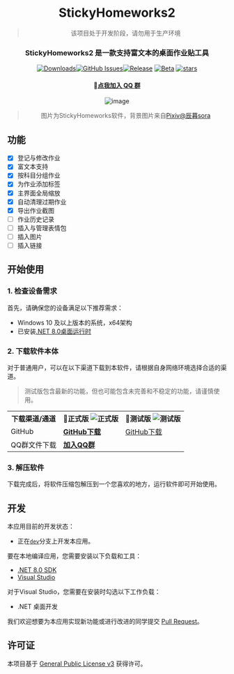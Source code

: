 <div align="center">

# StickyHomeworks2

> 
> 该项目处于开发阶段，请勿用于生产环境

### StickyHomeworks2 是一款支持富文本的桌面作业贴工具

[![Downloads](https://img.shields.io/github/downloads/StickyHomeworks2/StickyHomeworks2/total?style=social&label=下载量&logo=github)](https://github.com/StickyHomeworks2/StickyHomeworks2/releases/latest)[![GitHub Issues](https://img.shields.io/github/issues-search/StickyHomeworks2/StickyHomeworks2?query=is%3Aopen&style=flat&logo=github&label=Issues&color=%233fb950)](https://github.com/StickyHomeworks2/StickyHomeworks2/issues)[![Release](https://img.shields.io/github/v/release/StickyHomeworks2/StickyHomeworks2?style=flat&color=%233fb950&label=稳定版)](https://github.com/StickyHomeworks2/StickyHomeworks2/releases/latest) [![Beta](https://img.shields.io/github/v/release/StickyHomeworks2/StickyHomeworks2?include_prereleases&style=flat&label=测试版)](https://github.com/StickyHomeworks2/StickyHomeworks2/releases/) [![stars](https://img.shields.io/github/stars/StickyHomeworks2/StickyHomeworks2?label=Stars)](https://github.com/StickyHomeworks2/StickyHomeworks2)

#### **💬[点我加入 QQ 群](https://qm.qq.com/q/w6vcjZA3DO)**


![image](https://github.com/HelloWRC/StickyHomeworks/assets/55006226/d6dc1553-d3ff-4905-907c-aba79089fc9a)

> 图片为StickyHomeworks软件，背景图片来自[Pixiv@辰暮sora](https://www.pixiv.net/artworks/110847880)

</div>

## 功能

- [X] 登记与修改作业
- [X] 富文本支持
- [X] 按科目分组作业
- [X] 为作业添加标签
- [X] 主界面全局缩放
- [X] 自动清理过期作业
- [X] 导出作业截图
- [ ] 作业历史记录
- [ ] 插入与管理表情包
- [ ] 插入图片
- [ ] 插入链接

## 开始使用

### 1. 检查设备需求

首先，请确保您的设备满足以下推荐需求：
- Windows 10 及以上版本的系统，x64架构
- 已安装[.NET 8.0桌面运行时](https://dotnet.microsoft.com/zh-cn/download/dotnet/thank-you/runtime-desktop-8.0.1-windows-x64-installer)

### 2. 下载软件本体

对于普通用户，可以在以下渠道下载到本软件，请根据自身网络环境选择合适的渠道。

> 测试版包含最新的功能，但也可能包含未完善和不稳定的功能，请谨慎使用。

<table>
  <tr>
    <th>下载渠道/通道 </th>
    <th>🚀正式版 <img src="https://img.shields.io/github/v/release/StickyHomeworks2/StickyHomeworks2?style=flat&color=%233fb950&label=稳定版" alt="正式版"></th>
    <th>🚧测试版 <img src="https://img.shields.io/github/v/release/StickyHomeworks2/StickyHomeworks2?include_prereleases&style=flat&label=测试版" alt="测试版"></th>
  </tr>
  <tr>
    <td>GitHub</td>
    <td><a href="https://github.com/zji573432-cpu/StickyHomeworks2/releases/latest"> <b>GitHub下载</b></a></td>
    <td><a href="https://github.com/HelloWRC/StickyHomeworks/releases"> GitHub下载</a></td>
  </tr>
  <tr>
    <td>QQ群文件下载</td>
    <td colspan="2"><a href="https://qm.qq.com/q/w6vcjZA3DO"><b>加入QQ群</b></a></td>
  </tr>
</table>


### 3. 解压软件

下载完成后，将软件压缩包解压到一个您喜欢的地方，运行软件即可开始使用。

## 开发

本应用目前的开发状态：

- 正在[`dev`](https://github.com/zji573432-cpu/StickyHomeworks2/tree/dev)分支上开发本应用。

要在本地编译应用，您需要安装以下负载和工具：
- [.NET 8.0 SDK](https://dotnet.microsoft.com/zh-cn/download/dotnet/8.0)
- [Visual Studio](https://visualstudio.microsoft.com/)

对于Visual Studio，您需要在安装时勾选以下工作负载：
- .NET 桌面开发

我们欢迎想要为本应用实现新功能或进行改进的同学提交 [Pull Request](https://github.com/zji573432-cpu/StickyHomeworks2/pulls)。

## 许可证

本项目基于 [General Public License v3](LICENSE.txt) 获得许可。
